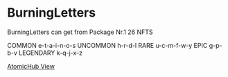 # BurningLetters


BurningLetters can get from Package Nr.1 
26 NFTS 

COMMON
e-t-a-i-n-o-s
UNCOMMON
h-r-d-l
RARE
u-c-m-f-w-y
EPIC
g-p-b-v
LEGENDARY
k-q-j-x-z

[AtomicHub View](https://wax.atomichub.io/explorer/collection/wax-mainnet/bobopixelaxz#schemas)
